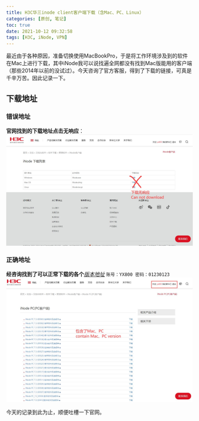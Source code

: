 ```yaml
---
title: H3C华三inode client客户端下载（含Mac、PC、Linux）
categories: [原创, 笔记]
toc: true
date: 2021-10-12 09:32:58
tags: [H3C, iNode, VPN]
---
```

最近由于各种原因，准备切换使用MacBookPro，于是将工作环境涉及到的软件在Mac上进行下载，其中iNode我可以说找遍全网都没有找到Mac版能用的客户端（那些2014年以前的没试过）。今天咨询了官方客服，得到了下载的链接，可真是千辛万苦。因此记录一下。
<!--more-->
## 下载地址
### 错误地址
**官网找到的下载地址点击无响应**：
![20211012-1.jpg](/img/blog/20211012-1.jpg)
### 正确地址
**经咨询找到了可以正常下载的各个**[*版本地址*](http://www.h3c.com/cn/Service/Document_Software/Software_Download/IP_Management/iNode/iNode_PC/?CHID=56726&v=612)
`账号：YX800 密码：01230123`
![20211012-2.jpg](/img/blog/20211012-2.jpg)

今天的记录到此为止，顺便吐槽一下官网。
